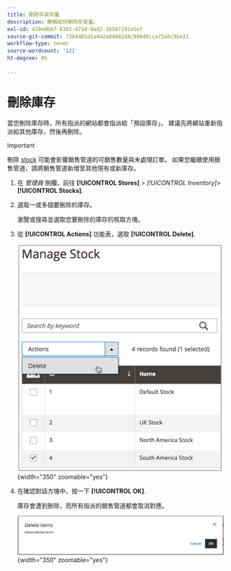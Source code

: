```yaml
---
title: 刪除存貨存量
description: 瞭解如何刪除存貨量。
exl-id: 420e0bbf-6382-471d-9ad2-16587191e5e7
source-git-commit: 7384481d1a4a2a04882d4c99448cca75abc9be31
workflow-type: tm+mt
source-wordcount: '121'
ht-degree: 0%

---
```


# 刪除庫存

當您刪除庫存時，所有指派的網站都會指派給「預設庫存」。 建議先將網站重新指派給其他庫存，然後再刪除。

>[!IMPORTANT]
>
>刪除 [stock](stocks-manage.md) 可能會影響銷售管道的可銷售數量與未處理訂單。 如果您繼續使用銷售管道，請將銷售管道新增至其他現有或新庫存。

1. 在 _管理員_ 側欄，前往 **[!UICONTROL Stores]** > _[!UICONTROL Inventory]_>**[!UICONTROL Stocks]**.

1. 選取一或多個要刪除的庫存。

   瀏覽或搜尋並選取您要刪除的庫存的核取方塊。

1. 從 **[!UICONTROL Actions]** 功能表，選取 **[!UICONTROL Delete]**.

   ![從「動作」功能表中選取「刪除」](assets/inventory-stock-delete.png){width="350" zoomable="yes"}

1. 在確認對話方塊中，按一下 **[!UICONTROL OK]**.

   庫存會遭到刪除，而所有指派的銷售管道都會取消對應。

   ![庫存刪除驗證訊息](assets/inventory-stock-delete-confirm.png){width="350" zoomable="yes"}

